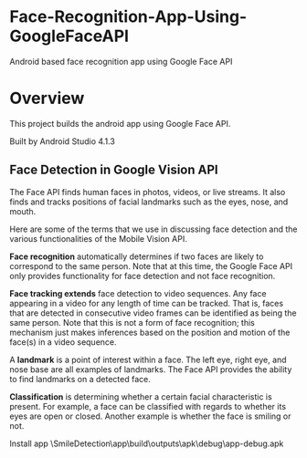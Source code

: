 # Face-Recognition-App-Using-GoogleFaceAPI
Android based face recognition app using Google Face API

# Overview
This project builds the android app using Google Face API.

Built by Android Studio 4.1.3

## Face Detection in Google Vision API
The Face API finds human faces in photos, videos, or live streams. It also finds and tracks positions of facial landmarks such as the eyes, nose, and mouth.

Here are some of the terms that we use in discussing face detection and the various functionalities of the Mobile Vision API.

__Face recognition__ automatically determines if two faces are likely to correspond to the same person. Note that at this time, the Google Face API only provides functionality for face detection and not face recognition.


__Face tracking extends__ face detection to video sequences. Any face appearing in a video for any length of time can be tracked. That is, faces that are detected in consecutive video frames can be identified as being the same person. Note that this is not a form of face recognition; this mechanism just makes inferences based on the position and motion of the face(s) in a video sequence.

A __landmark__ is a point of interest within a face. The left eye, right eye, and nose base are all examples of landmarks. The Face API provides the ability to find landmarks on a detected face.

__Classification__ is determining whether a certain facial characteristic is present. For example, a face can be classified with regards to whether its eyes are open or closed. Another example is whether the face is smiling or not.


Install app \SmileDetection\app\build\outputs\apk\debug\app-debug.apk
